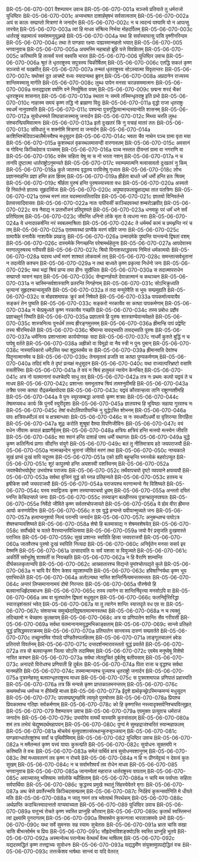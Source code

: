 BR-05-06-070-001	वैशम्पायन उवाच
BR-05-06-070-001a	सञ्जये प्रतियाते तु धर्मराजो युधिष्ठिरः
BR-05-06-070-001c	अभ्यभाषत दाशार्हमृषभं सर्वसात्वताम्
BR-05-06-070-002a	अयं स कालः सम्प्राप्तो मित्राणां मे जनार्दन
BR-05-06-070-002c	न च त्वदन्यं पश्यामि यो न आपत्सु तारयेत्
BR-05-06-070-003a	त्वां हि माधव संश्रित्य निर्भया मोहदर्पितम्
BR-05-06-070-003c	धार्तराष्ट्रं सहामात्यं स्वमंशमनुयुञ्ज्महे
BR-05-06-070-004a	यथा हि सर्वास्वापत्सु पासि वृष्णीनरिन्दम
BR-05-06-070-004c	तथा ते पाण्डवा रक्ष्याः पाह्यस्मान्महतो भयात्
BR-05-06-070-005	भगवानुवाच
BR-05-06-070-005a	अयमस्मि महाबाहो ब्रूहि यत्ते विवक्षितम्
BR-05-06-070-005c	करिष्यामि हि तत्सर्वं यत्त्वं वक्ष्यसि भारत
BR-05-06-070-006	युधिष्ठिर उवाच
BR-05-06-070-006a	श्रुतं ते धृतराष्ट्रस्य सपुत्रस्य चिकीर्षितम्
BR-05-06-070-006c	एतद्धि सकलं कृष्ण सञ्जयो मां यदब्रवीत्
BR-05-06-070-007a	तन्मतं धृतराष्ट्रस्य सोऽस्यात्मा विवृतान्तरः
BR-05-06-070-007c	यथोक्तं दूत आचष्टे वध्यः स्यादन्यथा ब्रुवन्
BR-05-06-070-008a	अप्रदानेन राज्यस्य शान्तिमस्मासु मार्गति
BR-05-06-070-008c	लुब्धः पापेन मनसा चरन्नसममात्मनः
BR-05-06-070-009a	यत्तद्द्वादश वर्षाणि वने निर्व्युषिता वयम्
BR-05-06-070-009c	छद्मना शरदं चैकां धृतराष्ट्रस्य शासनात्
BR-05-06-070-010a	स्थाता नः समये तस्मिन्धृतराष्ट्र इति प्रभो
BR-05-06-070-010c	नाहास्म समयं कृष्ण तद्धि नो ब्राह्मणा विदुः
BR-05-06-070-011a	वृद्धो राजा धृतराष्ट्रः स्वधर्मं नानुपश्यति
BR-05-06-070-011c	पश्यन्वा पुत्रगृद्धित्वान्मन्दस्यान्वेति शासनम्
BR-05-06-070-012a	सुयोधनमते तिष्ठन्राजास्मासु जनार्दन
BR-05-06-070-012c	मिथ्या चरति लुब्धः संश्चरन्प्रियमिवात्मनः
BR-05-06-070-013a	इतो दुःखतरं किं नु यत्राहं मातरं ततः
BR-05-06-070-013c	संविधातुं न शक्नोमि मित्राणां वा जनार्दन
BR-05-06-070-014a	काशिभिश्चेदिपाञ्चालैर्मत्स्यैश्च मधुसूदन
BR-05-06-070-014c	भवता चैव नाथेन पञ्च ग्रामा वृता मया
BR-05-06-070-015a	कुशस्थलं वृकस्थलमासन्दी वारणावतम्
BR-05-06-070-015c	अवसानं च गोविन्द किञ्चिदेवात्र पञ्चमम्
BR-05-06-070-016a	पञ्च नस्तात दीयन्तां ग्रामा वा नगराणि वा
BR-05-06-070-016c	वसेम सहिता येषु मा च नो भरता नशन्
BR-05-06-070-017a	न च तानपि दुष्टात्मा धार्तराष्ट्रोऽनुमन्यते
BR-05-06-070-017c	स्वाम्यमात्मनि मत्वासावतो दुःखतरं नु किम्
BR-05-06-070-018a	कुले जातस्य वृद्धस्य परवित्तेषु गृध्यतः
BR-05-06-070-018c	लोभः प्रज्ञानमाहन्ति प्रज्ञा हन्ति हता ह्रियम्
BR-05-06-070-019a	ह्रीर्हता बाधते धर्मं धर्मो हन्ति हतः श्रियम्
BR-05-06-070-019c	श्रीर्हता पुरुषं हन्ति पुरुषस्यास्वता वधः
BR-05-06-070-020a	अस्वतो हि निवर्तन्ते ज्ञातयः सुहृदर्त्विजः
BR-05-06-070-020c	अपुष्पादफलाद्वृक्षाद्यथा तात पतत्रिणः
BR-05-06-070-021a	एतच्च मरणं तात यदस्मात्पतितादिव
BR-05-06-070-021c	ज्ञातयो विनिवर्तन्ते प्रेतसत्त्वादिवासवः
BR-05-06-070-022a	नातः पापीयसीं काञ्चिदवस्थां शम्बरोऽब्रवीत्
BR-05-06-070-022c	यत्र नैवाद्य न प्रातर्भोजनं प्रतिदृश्यते
BR-05-06-070-023a	धनमाहुः परं धर्मं धने सर्वं प्रतिष्ठितम्
BR-05-06-070-023c	जीवन्ति धनिनो लोके मृता ये त्वधना नराः
BR-05-06-070-024a	ये धनादपकर्षन्ति नरं स्वबलमाश्रिताः
BR-05-06-070-024c	ते धर्ममर्थं कामं च प्रमथ्नन्ति नरं च तम्
BR-05-06-070-025a	एतामवस्थां प्राप्यैके मरणं वव्रिरे जनाः
BR-05-06-070-025c	ग्रामायैके वनायैके नाशायैके प्रवव्रजुः
BR-05-06-070-026a	उन्मादमेके पुष्यन्ति यान्त्यन्ये द्विषतां वशम्
BR-05-06-070-026c	दास्यमेके निगच्छन्ति परेषामर्थहेतुना
BR-05-06-070-027a	आपदेवास्य मरणात्पुरुषस्य गरीयसी
BR-05-06-070-027c	श्रियो विनाशस्तद्ध्यस्य निमित्तं धर्मकामयोः
BR-05-06-070-028a	यदस्य धर्म्यं मरणं शाश्वतं लोकवर्त्म तत्
BR-05-06-070-028c	समन्तात्सर्वभूतानां न तदत्येति कश्चन
BR-05-06-070-029a	न तथा बाध्यते कृष्ण प्रकृत्या निर्धनो जनः
BR-05-06-070-029c	यथा भद्रां श्रियं प्राप्य तया हीनः सुखैधितः
BR-05-06-070-030a	स तदात्मापराधेन सम्प्राप्तो व्यसनं महत्
BR-05-06-070-030c	सेन्द्रान्गर्हयते देवान्नात्मानं च कथञ्चन
BR-05-06-070-031a	न चास्मिन्सर्वशास्त्राणि प्रतरन्ति निगर्हणाम्
BR-05-06-070-031c	सोऽभिक्रुध्यति भृत्यानां सुहृदश्चाभ्यसूयति
BR-05-06-070-032a	तं तदा मन्युरेवैति स भूयः सम्प्रमुह्यति
BR-05-06-070-032c	स मोहवशमापन्नः क्रूरं कर्म निषेवते
BR-05-06-070-033a	पापकर्मात्ययायैव सङ्करं तेन पुष्यति
BR-05-06-070-033c	सङ्करो नरकायैव सा काष्ठा पापकर्मणाम्
BR-05-06-070-034a	न चेत्प्रबुध्यते कृष्ण नरकायैव गच्छति
BR-05-06-070-034c	तस्य प्रबोधः प्रज्ञैव प्रज्ञाचक्षुर्न रिष्यति
BR-05-06-070-035a	प्रज्ञालाभे हि पुरुषः शास्त्राण्येवान्ववेक्षते
BR-05-06-070-035c	शास्त्रनित्यः पुनर्धर्मं तस्य ह्रीरङ्गमुत्तमम्
BR-05-06-070-036a	ह्रीमान्हि पापं प्रद्वेष्टि तस्य श्रीरभिवर्धते
BR-05-06-070-036c	श्रीमान्स यावद्भवति तावद्भवति पूरुषः
BR-05-06-070-037a	धर्मनित्यः प्रशान्तात्मा कार्ययोगवहः सदा
BR-05-06-070-037c	नाधर्मे कुरुते बुद्धिं न च पापेषु वर्तते
BR-05-06-070-038a	अह्रीको वा विमूढो वा नैव स्त्री न पुनः पुमान्
BR-05-06-070-038c	नास्याधिकारो धर्मेऽस्ति यथा शूद्रस्तथैव सः
BR-05-06-070-039a	ह्रीमानवति देवांश्च पितॄनात्मानमेव च
BR-05-06-070-039c	तेनामृतत्वं व्रजति सा काष्ठा पुण्यकर्मणाम्
BR-05-06-070-040a	तदिदं मयि ते दृष्टं प्रत्यक्षं मधुसूदन
BR-05-06-070-040c	यथा राज्यात्परिभ्रष्टो वसामि वसतीरिमाः
BR-05-06-070-041a	ते वयं न श्रियं हातुमलं न्यायेन केनचित्
BR-05-06-070-041c	अत्र नो यतमानानां वधश्चेदपि साधु तत्
BR-05-06-070-042a	तत्र नः प्रथमः कल्पो यद्वयं ते च माधव
BR-05-06-070-042c	प्रशान्ताः समभूताश्च श्रियं तामश्नुवीमहि
BR-05-06-070-043a	तत्रैषा परमा काष्ठा रौद्रकर्मक्षयोदया
BR-05-06-070-043c	यद्वयं कौरवान्हत्वा तानि राष्ट्राण्यशीमहि
BR-05-06-070-044a	ये पुनः स्युरसम्बद्धा अनार्याः कृष्ण शत्रवः
BR-05-06-070-044c	तेषामप्यवधः कार्यः किं पुनर्ये स्युरीदृशाः
BR-05-06-070-045a	ज्ञातयश्च हि भूयिष्ठाः सहाया गुरवश्च नः
BR-05-06-070-045c	तेषां वधोऽतिपापीयान्किं नु युद्धेऽस्ति शोभनम्
BR-05-06-070-046a	पापः क्षत्रियधर्मोऽयं वयं च क्षत्रबान्धवाः
BR-05-06-070-046c	स नः स्वधर्मोऽधर्मो वा वृत्तिरन्या विगर्हिता
BR-05-06-070-047a	शूद्रः करोति शुश्रूषां वैश्या विपणिजीविनः
BR-05-06-070-047c	वयं वधेन जीवामः कपालं ब्राह्मणैर्वृतम्
BR-05-06-070-048a	क्षत्रियः क्षत्रियं हन्ति मत्स्यो मत्स्येन जीवति
BR-05-06-070-048c	श्वा श्वानं हन्ति दाशार्ह पश्य धर्मो यथागतः
BR-05-06-070-049a	युद्धे कृष्ण कलिर्नित्यं प्राणाः सीदन्ति संयुगे
BR-05-06-070-049c	बलं तु नीतिमात्राय हठे जयपराजयौ
BR-05-06-070-050a	नात्मच्छन्देन भूतानां जीवितं मरणं तथा
BR-05-06-070-050c	नाप्यकाले सुखं प्राप्यं दुःखं वापि यदूत्तम
BR-05-06-070-051a	एको ह्यपि बहून्हन्ति घ्नन्त्येकं बहवोऽप्युत
BR-05-06-070-051c	शूरं कापुरुषो हन्ति अयशस्वी यशस्विनम्
BR-05-06-070-052a	जयश्चैवोभयोर्दृष्ट उभयोश्च पराजयः
BR-05-06-070-052c	तथैवापचयो दृष्टो व्यपयाने क्षयव्ययौ
BR-05-06-070-053a	सर्वथा वृजिनं युद्धं को घ्नन्न प्रतिहन्यते
BR-05-06-070-053c	हतस्य च हृषीकेश समौ जयपराजयौ
BR-05-06-070-054a	पराजयश्च मरणान्मन्ये नैव विशिष्यते
BR-05-06-070-054c	यस्य स्याद्विजयः कृष्ण तस्याप्यपचयो ध्रुवम्
BR-05-06-070-055a	अन्ततो दयितं घ्नन्ति केचिदप्यपरे जनाः
BR-05-06-070-055c	तस्याङ्ग बलहीनस्य पुत्रान्भ्रातॄनपश्यतः
BR-05-06-070-055e	निर्वेदो जीविते कृष्ण सर्वतश्चोपजायते
BR-05-06-070-056a	ये ह्येव वीरा ह्रीमन्त आर्याः करुणवेदिनः
BR-05-06-070-056c	त एव युद्धे हन्यन्ते यवीयान्मुच्यते जनः
BR-05-06-070-057a	हत्वाप्यनुशयो नित्यं परानपि जनार्दन
BR-05-06-070-057c	अनुबन्धश्च पापोऽत्र शेषश्चाप्यवशिष्यते
BR-05-06-070-058a	शेषो हि बलमासाद्य न शेषमवशेषयेत्
BR-05-06-070-058c	सर्वोच्छेदे च यतते वैरस्यान्तविधित्सया
BR-05-06-070-059a	जयो वैरं प्रसृजति दुःखमास्ते पराजितः
BR-05-06-070-059c	सुखं प्रशान्तः स्वपिति हित्वा जयपराजयौ
BR-05-06-070-060a	जातवैरश्च पुरुषो दुःखं स्वपिति नित्यदा
BR-05-06-070-060c	अनिर्वृतेन मनसा ससर्प इव वेश्मनि
BR-05-06-070-061a	उत्सादयति यः सर्वं यशसा स वियुज्यते
BR-05-06-070-061c	अकीर्तिं सर्वभूतेषु शाश्वतीं स नियच्छति
BR-05-06-070-062a	न हि वैराणि शाम्यन्ति दीर्घकालकृतान्यपि
BR-05-06-070-062c	आख्यातारश्च विद्यन्ते पुमांश्चोत्पद्यते कुले
BR-05-06-070-063a	न चापि वैरं वैरेण केशव व्युपशाम्यति
BR-05-06-070-063c	हविषाग्निर्यथा कृष्ण भूय एवाभिवर्धते
BR-05-06-070-064a	अतोऽन्यथा नास्ति शान्तिर्नित्यमन्तरमन्ततः
BR-05-06-070-064c	अन्तरं लिप्समानानामयं दोषो निरन्तरः
BR-05-06-070-065a	पौरुषेयो हि बलवानाधिर्हृदयबाधनः
BR-05-06-070-065c	तस्य त्यागेन वा शान्तिर्निवृत्त्या मनसोऽपि वा
BR-05-06-070-066a	अथ वा मूलघातेन द्विषतां मधुसूदन
BR-05-06-070-066c	फलनिर्वृत्तिरिद्धा स्यात्तन्नृशंसतरं भवेत्
BR-05-06-070-067a	या तु त्यागेन शान्तिः स्यात्तदृते वध एव सः
BR-05-06-070-067c	संशयाच्च समुच्छेदाद्द्विषतामात्मनस्तथा
BR-05-06-070-068a	न च त्यक्तुं तदिच्छामो न चेच्छामः कुलक्षयम्
BR-05-06-070-068c	अत्र या प्रणिपातेन शान्तिः सैव गरीयसी
BR-05-06-070-069a	सर्वथा यतमानानामयुद्धमभिकाङ्क्षताम्
BR-05-06-070-069c	सान्त्वे प्रतिहते युद्धं प्रसिद्धमपराक्रमम्
BR-05-06-070-070a	प्रतिघातेन सान्त्वस्य दारुणं सम्प्रवर्तते
BR-05-06-070-070c	तच्छुनामिव गोपादे पण्डितैरुपलक्षितम्
BR-05-06-070-071a	लाङ्गूलचालनं क्ष्वेडः प्रतिरावो विवर्तनम्
BR-05-06-070-071c	दन्तदर्शनमारावस्ततो युद्धं प्रवर्तते
BR-05-06-070-072a	तत्र यो बलवान्कृष्ण जित्वा सोऽत्ति तदामिषम्
BR-05-06-070-072c	एवमेव मनुष्येषु विशेषो नास्ति कश्चन
BR-05-06-070-073a	सर्वथा त्वेतदुचितं दुर्बलेषु बलीयसाम्
BR-05-06-070-073c	अनादरो विरोधश्च प्रणिपाती हि दुर्बलः
BR-05-06-070-074a	पिता राजा च वृद्धश्च सर्वथा मानमर्हति
BR-05-06-070-074c	तस्मान्मान्यश्च पूज्यश्च धृतराष्ट्रो जनार्दन
BR-05-06-070-075a	पुत्रस्नेहस्तु बलवान्धृतराष्ट्रस्य माधव
BR-05-06-070-075c	स पुत्रवशमापन्नः प्रणिपातं प्रहास्यति
BR-05-06-070-076a	तत्र किं मन्यसे कृष्ण प्राप्तकालमनन्तरम्
BR-05-06-070-076c	कथमर्थाच्च धर्माच्च न हीयेमहि माधव
BR-05-06-070-077a	ईदृशे ह्यर्थकृच्छ्रेऽस्मिन्कमन्यं मधुसूदन
BR-05-06-070-077c	उपसम्प्रष्टुमर्हामि त्वामृते पुरुषोत्तम
BR-05-06-070-078a	प्रियश्च प्रियकामश्च गतिज्ञः सर्वकर्मणाम्
BR-05-06-070-078c	को हि कृष्णास्ति नस्त्वादृक्सर्वनिश्चयवित्सुहृत्
BR-05-06-070-079	वैशम्पायन उवाच
BR-05-06-070-079a	एवमुक्तः प्रत्युवाच धर्मराजं जनार्दनः
BR-05-06-070-079c	उभयोरेव वामर्थे यास्यामि कुरुसंसदम्
BR-05-06-070-080a	शमं तत्र लभेयं चेद्युष्मदर्थमहापयन्
BR-05-06-070-080c	पुण्यं मे सुमहद्राजंश्चरितं स्यान्महाफलम्
BR-05-06-070-081a	मोचयेयं मृत्युपाशात्संरब्धान्कुरुसृञ्जयान्
BR-05-06-070-081c	पाण्डवान्धार्तराष्ट्रांश्च सर्वां च पृथिवीमिमाम्
BR-05-06-070-082	युधिष्ठिर उवाच
BR-05-06-070-082a	न ममैतन्मतं कृष्ण यत्त्वं यायाः कुरून्प्रति
BR-05-06-070-082c	सुयोधनः सूक्तमपि न करिष्यति ते वचः
BR-05-06-070-083a	समेतं पार्थिवं क्षत्रं सुयोधनवशानुगम्
BR-05-06-070-083c	तेषां मध्यावतरणं तव कृष्ण न रोचये
BR-05-06-070-084a	न हि नः प्रीणयेद्द्रव्यं न देवत्वं कुतः सुखम्
BR-05-06-070-084c	न च सर्वामरैश्वर्यं तव रोधेन माधव
BR-05-06-070-085	भगवानुवाच
BR-05-06-070-085a	जानाम्येतां महाराज धार्तराष्ट्रस्य पापताम्
BR-05-06-070-085c	अवाच्यास्तु भविष्यामः सर्वलोके महीक्षिताम्
BR-05-06-070-086a	न चापि मम पर्याप्ताः सहिताः सर्वपार्थिवाः
BR-05-06-070-086c	क्रुद्धस्य प्रमुखे स्थातुं सिंहस्येवेतरे मृगाः
BR-05-06-070-087a	अथ चेत्ते प्रवर्तेरन्मयि किञ्चिदसाम्प्रतम्
BR-05-06-070-087c	निर्दहेयं कुरून्सर्वानिति मे धीयते मतिः
BR-05-06-070-088a	न जातु गमनं तत्र भवेत्पार्थ निरर्थकम्
BR-05-06-070-088c	अर्थप्राप्तिः कदाचित्स्यादन्ततो वाप्यवाच्यता
BR-05-06-070-089	युधिष्ठिर उवाच
BR-05-06-070-089a	यत्तुभ्यं रोचते कृष्ण स्वस्ति प्राप्नुहि कौरवान्
BR-05-06-070-089c	कृतार्थं स्वस्तिमन्तं त्वां द्रक्ष्यामि पुनरागतम्
BR-05-06-070-090a	विष्वक्सेन कुरून्गत्वा भारताञ्शमयेः प्रभो
BR-05-06-070-090c	यथा सर्वे सुमनसः सह स्यामः सुचेतसः
BR-05-06-070-091a	भ्राता चासि सखा चासि बीभत्सोर्मम च प्रियः
BR-05-06-070-091c	सौहृदेनाविशङ्क्योऽसि स्वस्ति प्राप्नुहि भूतये
BR-05-06-070-092a	अस्मान्वेत्थ परान्वेत्थ वेत्थार्थं वेत्थ भाषितम्
BR-05-06-070-092c	यद्यदस्मद्धितं कृष्ण तत्तद्वाच्यः सुयोधनः
BR-05-06-070-093a	यद्यद्धर्मेण संयुक्तमुपपद्येद्धितं वचः
BR-05-06-070-093c	तत्तत्केशव भाषेथाः सान्त्वं वा यदि वेतरत्
